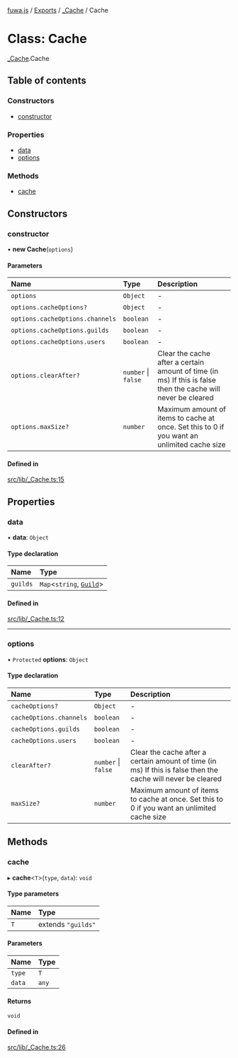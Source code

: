 [fuwa.js](../README.md) / [Exports](../modules.md) / [\_Cache](../modules/_Cache.md) / Cache

# Class: Cache

[_Cache](../modules/_Cache.md).Cache

## Table of contents

### Constructors

- [constructor](_Cache.Cache.md#constructor)

### Properties

- [data](_Cache.Cache.md#data)
- [options](_Cache.Cache.md#options)

### Methods

- [cache](_Cache.Cache.md#cache)

## Constructors

### constructor

• **new Cache**(`options`)

#### Parameters

| Name | Type | Description |
| :------ | :------ | :------ |
| `options` | `Object` | - |
| `options.cacheOptions?` | `Object` | - |
| `options.cacheOptions.channels` | `boolean` | - |
| `options.cacheOptions.guilds` | `boolean` | - |
| `options.cacheOptions.users` | `boolean` | - |
| `options.clearAfter?` | `number` \| ``false`` | Clear the cache after a certain amount of time (in ms) If this is false then the cache will never be cleared |
| `options.maxSize?` | `number` | Maximum amount of items to cache at once. Set this to 0 if you want an unlimited cache size |

#### Defined in

[src/lib/_Cache.ts:15](https://github.com/Fuwajs/Fuwa.js/blob/d4e1de5/src/lib/_Cache.ts#L15)

## Properties

### data

• **data**: `Object`

#### Type declaration

| Name | Type |
| :------ | :------ |
| `guilds` | `Map`<`string`, [`Guild`](../interfaces/_DiscordAPI.Guild.md)\> |

#### Defined in

[src/lib/_Cache.ts:12](https://github.com/Fuwajs/Fuwa.js/blob/d4e1de5/src/lib/_Cache.ts#L12)

___

### options

• `Protected` **options**: `Object`

#### Type declaration

| Name | Type | Description |
| :------ | :------ | :------ |
| `cacheOptions?` | `Object` | - |
| `cacheOptions.channels` | `boolean` | - |
| `cacheOptions.guilds` | `boolean` | - |
| `cacheOptions.users` | `boolean` | - |
| `clearAfter?` | `number` \| ``false`` | Clear the cache after a certain amount of time (in ms) If this is false then the cache will never be cleared |
| `maxSize?` | `number` | Maximum amount of items to cache at once. Set this to 0 if you want an unlimited cache size |

## Methods

### cache

▸ **cache**<`T`\>(`type`, `data`): `void`

#### Type parameters

| Name | Type |
| :------ | :------ |
| `T` | extends ``"guilds"`` |

#### Parameters

| Name | Type |
| :------ | :------ |
| `type` | `T` |
| `data` | `any` |

#### Returns

`void`

#### Defined in

[src/lib/_Cache.ts:26](https://github.com/Fuwajs/Fuwa.js/blob/d4e1de5/src/lib/_Cache.ts#L26)
